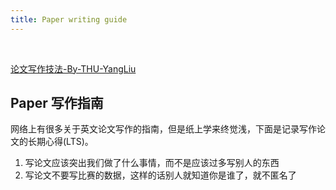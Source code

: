 ```yaml
---
title: Paper writing guide
---
```





<br>

[论文写作技法-By-THU-YangLiu](https://drive.google.com/open?id=1AaUSPXQ0husuKR8wsCEh18ScrNY56psD)

## Paper 写作指南

网络上有很多关于英文论文写作的指南，但是纸上学来终觉浅，下面是记录写作论文的长期心得(LTS)。

1. 写论文应该突出我们做了什么事情，而不是应该过多写别人的东西
2. 写论文不要写比赛的数据，这样的话别人就知道你是谁了，就不匿名了



